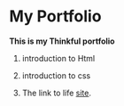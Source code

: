 # My Portfolio
**This is my Thinkful portfolio**
1. introduction to Html
2. introduction to css

3. The link to life  [site](https://mrsuber.github.io/Thinkfull_02/).

